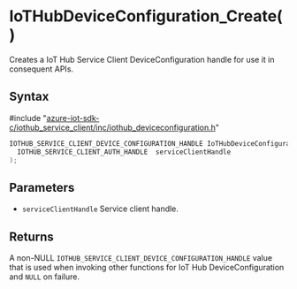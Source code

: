 # IoTHubDeviceConfiguration_Create()

Creates a IoT Hub Service Client DeviceConfiguration handle for use it in consequent APIs.

## Syntax

\#include "[azure-iot-sdk-c/iothub_service_client/inc/iothub_deviceconfiguration.h](../iot-c-ref-iothub-deviceconfiguration-h.md)"  
```C
IOTHUB_SERVICE_CLIENT_DEVICE_CONFIGURATION_HANDLE IoTHubDeviceConfiguration_Create(
  IOTHUB_SERVICE_CLIENT_AUTH_HANDLE  serviceClientHandle
);
```

## Parameters
* `serviceClientHandle` Service client handle.

## Returns
A non-NULL `IOTHUB_SERVICE_CLIENT_DEVICE_CONFIGURATION_HANDLE` value that is used when invoking other functions for IoT Hub DeviceConfiguration and `NULL` on failure.

